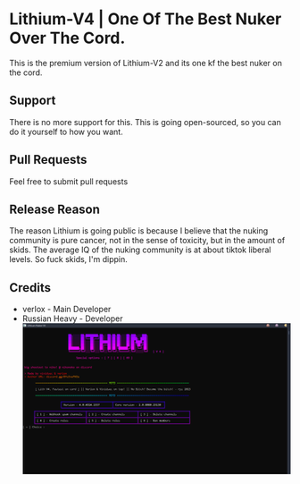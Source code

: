 # Lithium-V4 | One Of The Best Nuker Over The Cord.
This is the premium version of Lithium-V2 and its one kf the best nuker on the cord.

## Support
There is no more support for this. This is going open-sourced, so you can do it yourself to how you want.

## Pull Requests
Feel free to submit pull requests

## Release Reason
The reason Lithium is going public is because I believe that the nuking community is pure cancer, not in the sense of toxicity, but in the amount of skids. The average IQ of the nuking community is at about tiktok liberal levels. So fuck skids, I'm dippin.

## Credits
- verlox - Main Developer
- Russian Heavy - Developer
![Image Alt](https://github.com/NotYourSyntax/Lithium-V4/blob/235356d0a17481c0a39eb64c7b6d9f2a9d3946a6/Preview.png)

